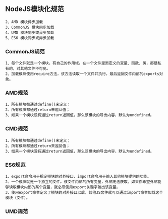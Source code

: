 ## NodeJS模块化规范
    2、AMD 模块异步加载
    3、CommonJS 模块同步加载
    4、UMD 模块同步或异步加载
    5、ES6 模块同步或异步加载

### CommonJS规范
    1、每个文件就是一个模块，有自己的作用域。在一个文件里面定义的变量、函数、类，都是私有的，对其他文件不可见。
    2、加载模块使用require方法，该方法读取一个文件并执行，最后返回文件内部的exports对象。

### AMD规范
    1、所有模块都通过define()来定义；
    2、所有模块都通过return来返回值；
    3、如果一个模块没有通过return返回值，那么该模块的导出内容，默认为undefined。

### CMD规范
    1、所有模块都通过define()来定义；
    2、所有模块都通过return来返回值；
    3、如果一个模块没有通过return返回值，那么该模块的导出内容，默认为undefined。

### ES6规范
    1、export命令用于规定模块的对外接口，import命令用于输入其他模块提供的功能。
    2、一个模块就是一个独立的文件。该文件内部的所有变量，外部无法获取。如果你希望外部能够读取模块内部的某个变量，就必须使用export关键字输出该变量。
    3、使用export命令定义了模块的对外接口以后，其他JS文件就可以通过import命令加载这个模块（文件）。

### UMD规范
